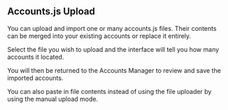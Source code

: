 ## Accounts.js Upload

You can upload and import one or many accounts.js files. Their contents can be merged into your existing accounts or replace it entirely.

Select the file you wish to upload and the interface will tell you how many accounts it located.

You will then be returned to the Accounts Manager to review and save the imported accounts.

You can also paste in file contents instead of using the file uploader by using the manual upload mode.
